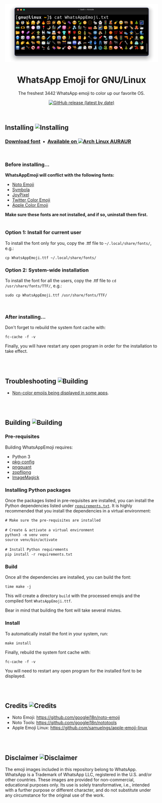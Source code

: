 <p align="center"><img src="https://github.com/dmlls/whatsapp-emoji-linux/blob/main/img/readme/emoji-showcase.png" alt="WhatsApp Emojis for Linux"></p>

<h1 align="center">WhatsApp Emoji for GNU/Linux</h1>
<p align="center">The freshest 3442 WhatsApp emoji to color up our favorite OS.</p>

<p align="center"><a href="https://github.com/dmlls/whatsapp-emoji-linux/releases/tag/2.22.8.79-1"><img alt="GitHub release (latest by date)" src="https://img.shields.io/github/v/release/dmlls/whatsapp-emoji-linux?color=%2310ba67&label=WhatsApp%20Version"></a></p>
<br/>

<h2>Installing <img width="22" src="https://github.com/dmlls/whatsapp-emoji-linux/blob/main/img/readme/installing.png" alt="Installing"></h2>

<h3><a href="https://github.com/dmlls/whatsapp-emoji-linux/releases/download/2.22.8.79-1/WhatsAppEmoji.ttf">Download font</a>&nbsp;&nbsp;•&nbsp;&nbsp;<a href="https://aur.archlinux.org/packages/ttf-whatsapp-emoji/">Available on <img width="21" src="https://github.com/dmlls/whatsapp-emoji-linux/blob/main/img/readme/arch-linux.png" alt="Arch Linux AUR">AUR</a></h3>
<br/>

### Before installing...
**WhatsAppEmoji will conflict with the following fonts:**
- [Noto Emoji](https://github.com/googlefonts/noto-emoji)
- [Symbola](https://dn-works.com/ufas/)
- [JoyPixel](https://www.joypixels.com/)
- [Twitter Color Emoji](https://github.com/eosrei/twemoji-color-font)
- [Apple Color Emoji](https://github.com/samuelngs/apple-emoji-linux)

**Make sure these fonts are not installed, and if so, uninstall them first.**
<br/><br/>

### Option 1: Install for current user

To install the font only for you, copy the .ttf file to `~/.local/share/fonts/`, e.g.:
```shell
cp WhatsAppEmoji.ttf ~/.local/share/fonts/
```


### Option 2: System-wide installation

To install the font for all the users, copy the .ttf file to `cd /usr/share/fonts/TTF/`, e.g.:
```shell
sudo cp WhatsAppEmoji.ttf /usr/share/fonts/TTF/
```

<br/>

### After installing...

Don't forget to rebuild the system font cache with:
```shell
fc-cache -f -v
```
Finally, you will have restart any open program in order for the installation to take effect.

<br/><br/>

<h2>Troubleshooting <img width="22" src="https://github.com/dmlls/whatsapp-emoji-linux/blob/main/img/readme/troubleshooting.png" alt="Building"></h2>

- [Non-color emojis being displayed in some apps](https://github.com/dmlls/whatsapp-emoji-linux/blob/main/TROUBLESHOOTING.md#non-color-emojis-being-displayed-in-some-apps).

<br/><br/>

<h2>Building <img width="22" src="https://github.com/dmlls/whatsapp-emoji-linux/blob/main/img/readme/building.png" alt="Building"></h2>

### Pre-requisites

Building WhatsAppEmoji requires:
- Python 3
- [pkg-config](https://www.freedesktop.org/wiki/Software/pkg-config/)
- [pngquant](https://pngquant.org/)
- [zopflipng](https://github.com/google/zopfli)
- [ImageMagick](https://imagemagick.org/)

### Installing Python packages

Once the packages listed in pre-requisites are installed, you can install the Python dependencies listed under [`requirements.txt`](https://github.com/dmlls/whatsapp-emoji-linux/blob/main/requirements.txt). It is highly recommended that you install the dependencies in a virtual environment:

```shell
# Make sure the pre-requisites are installed

# Create & activate a virtual environment
python3 -m venv venv
source venv/bin/activate

# Install Python requirements
pip install -r requirements.txt
```

### Build

Once all the dependencies are installed, you can build the font:

```shell
time make -j
```

This will create a directory `build` with the processed emojis and the compiled font `WhatsAppEmoji.ttf`.

Bear in mind that building the font will take several miutes.

### Install

To automatically install the font in your system, run:

```shell
make install
```

Finally, rebuild the system font cache with:
```shell
fc-cache -f -v
```

You will need to restart any open program for the installed font to be displayed.

<br/><br/>

<h2>Credits <img width="25" src="https://github.com/dmlls/whatsapp-emoji-linux/blob/main/img/readme/credits.png" alt="Credits"></h2>

- Noto Emoji: https://github.com/googlei18n/noto-emoji
- Noto Tools: https://github.com/googlei18n/nototools
- Apple Emoji Linux: https://github.com/samuelngs/apple-emoji-linux

<br/><br/>

<h2>Disclaimer <img width="22" src="https://github.com/dmlls/whatsapp-emoji-linux/blob/main/img/readme/disclaimer.png" alt="Disclaimer"></h2>

The emoji images included in this repository belong to WhatsApp. WhatsApp is a Trademark of WhatsApp LLC, registered in the U.S. and/or other countries. These images are provided for non-commercial, educational purposes only. Its use is solely transformative, i.e., intended with a further purpose or different character, and do not substitute under any circumstance for the original use of the work.
